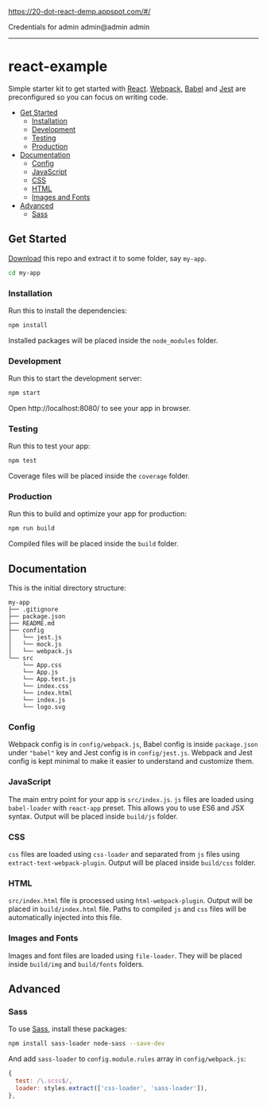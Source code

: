 
<a href="https://20-dot-react-demp.appspot.com/#/">https://20-dot-react-demp.appspot.com/#/</a>

Credentials for admin
admin@admin
admin

-------


# react-example

Simple starter kit to get started with [React]. [Webpack], [Babel] and [Jest] are preconfigured so you can focus on writing code.


<!-- TOC depthFrom:2 depthTo:3 withLinks:1 updateOnSave:1 orderedList:0 -->

- [Get Started](#get-started)
	- [Installation](#installation)
	- [Development](#development)
	- [Testing](#testing)
	- [Production](#production)
- [Documentation](#documentation)
	- [Config](#config)
	- [JavaScript](#javascript)
	- [CSS](#css)
	- [HTML](#html)
	- [Images and Fonts](#images-and-fonts)
- [Advanced](#advanced)
	- [Sass](#sass)

<!-- /TOC -->


## Get Started

[Download] this repo and extract it to some folder, say `my-app`.

```bash
cd my-app
```

### Installation

Run this to install the dependencies:

```bash
npm install
```

Installed packages will be placed inside the `node_modules` folder.

### Development

Run this to start the development server:

```bash
npm start
```

Open http://localhost:8080/ to see your app in browser.

### Testing

Run this to test your app:

```bash
npm test
```

Coverage files will be placed inside the `coverage` folder.

### Production

Run this to build and optimize your app for production:

```bash
npm run build
```

Compiled files will be placed inside the `build` folder.


## Documentation

This is the initial directory structure:

```
my-app
├── .gitignore
├── package.json
├── README.md
├── config
│   └── jest.js
│   └── mock.js
│   └── webpack.js
└── src
    └── App.css
    └── App.js
    └── App.test.js
    └── index.css
    └── index.html
    └── index.js
    └── logo.svg
```

### Config

Webpack config is in `config/webpack.js`, Babel config is inside `package.json` under `"babel"` key and Jest config is in `config/jest.js`. Webpack and Jest config is kept minimal to make it easier to understand and customize them.

### JavaScript

The main entry point for your app is `src/index.js`. `js` files are loaded using `babel-loader` with `react-app` preset. This allows you to use ES6 and JSX syntax. Output will be placed inside `build/js` folder.

### CSS

`css` files are loaded using `css-loader` and separated from `js` files using `extract-text-webpack-plugin`. Output will be placed inside `build/css` folder.

### HTML

`src/index.html` file is processed using `html-webpack-plugin`. Output will be placed in `build/index.html` file. Paths to compiled `js` and `css` files will be automatically injected into this file.

### Images and Fonts

Images and font files are loaded using `file-loader`. They will be placed inside `build/img` and `build/fonts` folders.


## Advanced

### Sass

To use [Sass], install these packages:

```bash
npm install sass-loader node-sass --save-dev
```

And add `sass-loader` to `config.module.rules` array in `config/webpack.js`:

```js
{
  test: /\.scss$/,
  loader: styles.extract(['css-loader', 'sass-loader']),
},
```

[Download]: https://github.com/react-example/react-example/archive/master.zip
[React]: https://facebook.github.io/react/
[Webpack]: https://webpack.js.org/
[Babel]: https://babeljs.io/
[Jest]: https://facebook.github.io/jest/
[Sass]: http://sass-lang.com/
